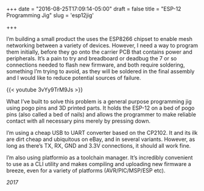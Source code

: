 +++
date = "2016-08-25T17:09:14-05:00"
draft = false
title = "ESP-12 Programming Jig"
slug = 'esp12jig'

+++

I’m building a small product the uses the ESP8266 chipset to enable mesh networking between a variety of devices. However, I need a way to program them initially, before they go onto the carrier PCB that contains power and peripherals. It’s a pain to try and breadboard or deadbug the 7 or so connections needed to flash new firmware, and both require soldering, something I’m trying to avoid, as they will be soldered in the final assembly and I would like to reduce potential sources of failure.

{{< youtube 3vYy9TrM9Js >}}

What I’ve built to solve this problem is a general purpose programming jig using pogo pins and 3D printed parts. It holds the ESP-12 on a bed of pogo pins (also called a bed of nails) and allows the programmer to make reliable contact with all necessary pins merely by pressing down.

I’m using a cheap USB to UART converter based on the CP2102. It and its ilk are dirt cheap and ubiquitous on eBay, and  in several variants. However, as long as there’s TX, RX, GND and 3.3V connections, it should all work fine.

I’m also using platformio as a toolchain manager. It’s incredibly convenient to use as a CLI utility and makes compiling and uploading new firmware a breeze, even for a variety of platforms (AVR/PIC/MSP/ESP etc).

*2017*